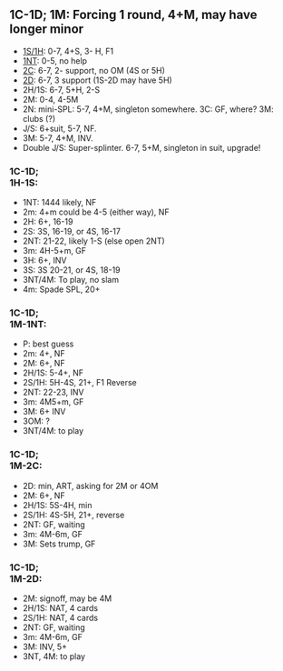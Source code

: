 ## 1C-1D; 1M: Forcing 1 round, 4+M, may have longer minor
- [1S/1H](#1c-1d1h-1s): 0-7, 4+S, 3- H, F1
- [1NT](#1c-1d1m-1nt): 0-5, no help
- [2C](#1c-1d1m-2c): 6-7, 2- support, no OM (4S or 5H)
- [2D](#1c-1d1m-2d): 6-7, 3 support (1S-2D may have 5H)
- 2H/1S: 6-7, 5+H, 2-S
- 2M: 0-4, 4-5M
- 2N: mini-SPL: 5-7, 4+M, singleton somewhere.  3C: GF, where? 3M: clubs (?)
- J/S: 6+suit, 5-7, NF.
- 3M: 5-7, 4+M, INV.
- Double J/S: Super-splinter.  6-7, 5+M, singleton in suit, upgrade!

### 1C-1D;<br>1H-1S:
- 1NT: 1444 likely, NF
- 2m: 4+m could be 4-5 (either way), NF
- 2H: 6+, 16-19
- 2S: 3S, 16-19, or 4S, 16-17
- 2NT: 21-22, likely 1-S (else open 2NT)
- 3m: 4H-5+m, GF
- 3H: 6+, INV
- 3S: 3S 20-21, or 4S, 18-19
- 3NT/4M: To play, no slam
- 4m: Spade SPL, 20+

### 1C-1D;<br>1M-1NT:
- P:  best guess
- 2m: 4+, NF
- 2M: 6+, NF
- 2H/1S: 5-4+, NF
- 2S/1H: 5H-4S, 21+, F1 Reverse
- 2NT: 22-23, INV
- 3m: 4M5+m, GF
- 3M: 6+ INV
- 3OM: ?
- 3NT/4M: to play

### 1C-1D;<br>1M-2C:
- 2D: min, ART, asking for 2M or 4OM
- 2M: 6+, NF
- 2H/1S: 5S-4H, min
- 2S/1H: 4S-5H, 21+, reverse
- 2NT: GF, waiting
- 3m: 4M-6m, GF
- 3M: Sets trump, GF

### 1C-1D;<br>1M-2D:
- 2M: signoff, may be 4M
- 2H/1S: NAT, 4 cards
- 2S/1H: NAT, 4 cards
- 2NT: GF, waiting
- 3m: 4M-6m, GF
- 3M: INV, 5+
- 3NT, 4M: to play


